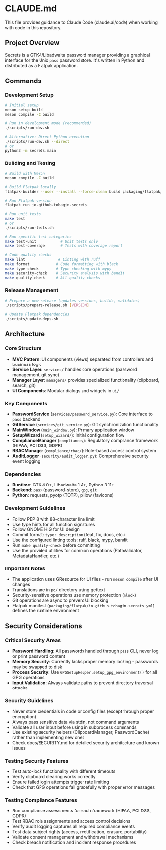 # CLAUDE.md

This file provides guidance to Claude Code (claude.ai/code) when working with code in this repository.

## Project Overview

Secrets is a GTK4/Libadwaita password manager providing a graphical interface for the Unix `pass` password store. It's written in Python and distributed as a Flatpak application.

## Commands

### Development Setup
```bash
# Initial setup
meson setup build
meson compile -C build

# Run in development mode (recommended)
./scripts/run-dev.sh

# Alternative: Direct Python execution
./scripts/run-dev.sh --direct
# or
python3 -m secrets.main
```

### Building and Testing
```bash
# Build with Meson
meson compile -C build

# Build Flatpak locally
flatpak-builder --user --install --force-clean build packaging/flatpak/io.github.tobagin.secrets.yml

# Run Flatpak version
flatpak run io.github.tobagin.secrets

# Run unit tests
make test
# or
./scripts/run-tests.sh

# Run specific test categories
make test-unit           # Unit tests only
make test-coverage       # Tests with coverage report

# Code quality checks
make lint               # Linting with ruff
make format            # Code formatting with black
make type-check        # Type checking with mypy
make security-check    # Security analysis with bandit
make quality-check     # All quality checks
```

### Release Management
```bash
# Prepare a new release (updates versions, builds, validates)
./scripts/prepare-release.sh [VERSION]

# Update Flatpak dependencies
./scripts/update-deps.sh
```

## Architecture

### Core Structure
- **MVC Pattern**: UI components (views) separated from controllers and business logic
- **Service Layer**: `services/` handles core operations (password management, git sync)
- **Manager Layer**: `managers/` provides specialized functionality (clipboard, search, git)
- **UI Components**: Modular dialogs and widgets in `ui/`

### Key Components
- **PasswordService** (`services/password_service.py`): Core interface to `pass` backend
- **GitService** (`services/git_service.py`): Git synchronization functionality
- **MainWindow** (`main_window.py`): Primary application window
- **SetupWizard** (`setup_wizard/`): Initial configuration flow
- **ComplianceManager** (`compliance/`): Regulatory compliance framework (HIPAA, PCI DSS, GDPR)
- **RBACManager** (`compliance/rbac/`): Role-based access control system
- **AuditLogger** (`security/audit_logger.py`): Comprehensive security event logging

### Dependencies
- **Runtime**: GTK 4.0+, Libadwaita 1.4+, Python 3.11+
- **Backend**: `pass` (password-store), `gpg`, `git`
- **Python**: requests, pyotp (TOTP), pillow (favicons)

### Development Guidelines
- Follow PEP 8 with 88-character line limit
- Use type hints for all function signatures
- Follow GNOME HIG for UI design
- Commit format: `type: description` (feat, fix, docs, etc.)
- Use the configured linting tools: ruff, black, mypy, bandit
- Run `make quality-check` before committing
- Use the provided utilities for common operations (PathValidator, MetadataHandler, etc.)

### Important Notes
- The application uses GResource for UI files - run `meson compile` after UI changes
- Translations are in `po/` directory using gettext
- Security-sensitive operations use memory protection (`mlock`)
- Git operations are async to prevent UI blocking
- Flatpak manifest (`packaging/flatpak/io.github.tobagin.secrets.yml`) defines the runtime environment

## Security Considerations

### Critical Security Areas
- **Password Handling**: All passwords handled through `pass` CLI, never log or print password content
- **Memory Security**: Currently lacks proper memory locking - passwords may be swapped to disk
- **Process Security**: Use `GPGSetupHelper.setup_gpg_environment()` for all GPG operations
- **Input Validation**: Always validate paths to prevent directory traversal attacks

### Security Guidelines
- Never store credentials in code or config files (except through proper encryption)
- Always pass sensitive data via stdin, not command arguments
- Validate all user input before using in subprocess commands
- Use existing security helpers (ClipboardManager, PasswordCache) rather than implementing new ones
- Check docs/SECURITY.md for detailed security architecture and known issues

### Testing Security Features
- Test auto-lock functionality with different timeouts
- Verify clipboard clearing works correctly
- Ensure failed login attempts trigger rate limiting
- Check that GPG operations fail gracefully with proper error messages

### Testing Compliance Features
- Run compliance assessments for each framework (HIPAA, PCI DSS, GDPR)
- Test RBAC role assignments and access control decisions
- Verify audit logging captures all required compliance events
- Test data subject rights (access, rectification, erasure, portability)
- Validate consent management and withdrawal mechanisms
- Check breach notification and incident response procedures
